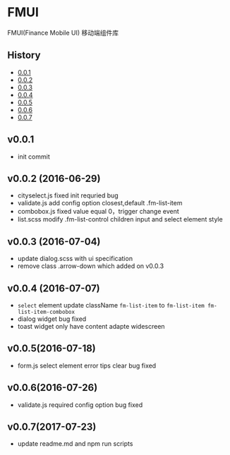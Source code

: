 # FMUI
FMUI(Finance Mobile UI) 移动端组件库

## History
* [0.0.1](#0.0.1)
* [0.0.2](#0.0.2)
* [0.0.3](#0.0.3)
* [0.0.4](#0.0.4)
* [0.0.5](#0.0.5)
* [0.0.6](#0.0.6)
* [0.0.7](#0.0.7)

<a name="0.0.1"></a>

## v0.0.1
* init commit

<a name="0.0.2"></a>

## v0.0.2 (2016-06-29)
* cityselect.js fixed init requried bug 
* validate.js   add config option closest,default .fm-list-item
* combobox.js   fixed value equal 0，trigger change event
* list.scss     modify .fm-list-control children input and select element style

<a name="0.0.3"></a>

## v0.0.3 (2016-07-04)
* update dialog.scss with ui specification
* remove class .arrow-down which added on v0.0.3

<a name="0.0.4"></a>

## v0.0.4 (2016-07-07)
* `select` element update className `fm-list-item` to `fm-list-item fm-list-item-combobox`
* dialog widget bug fixed
* toast widget only have content adapte widescreen

<a name="0.0.5"></a>

## v0.0.5(2016-07-18)
* form.js select element error tips clear bug fixed

<a name="0.0.6"></a>

## v0.0.6(2016-07-26)
* validate.js required config option bug fixed

<a name="0.0.7"></a>

## v0.0.7(2017-07-23)
* update readme.md and npm run scripts
